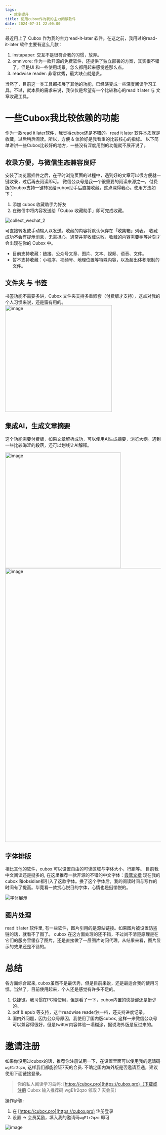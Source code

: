 ```yaml
---
tags:
  - 效率提升
title: 使用cubox作为我的主力阅读软件
date: 2024-07-31 22:00:00
---
```

最近用上了 Cubox 作为我的主力read-it-later 软件。在这之前，我用过的read-it-later 软件主要有这么几款：
1. instapaper: 交互不是很符合我的习惯，放弃。
2. omnivore: 作为一款开源的免费软件，还提供了独立部署的方案，其实很不错了。但是UI 和一些使用场景，怎么都用起来感觉差那么点。
3. readwise reader: 非常优秀，最大缺点就是贵。

当然了，目前这一类工具都拓展了其他的功能，已经演变成一些深度阅读学习工具。不过，就本质的需求来说，我仅仅是希望有一个比较称心的read it later 与 文章收藏工具。

# 一些Cubox我比较依赖的功能
作为一款read it later软件，我觉得cubox还是不错的。read it later 软件本质就是收藏，过后稍后阅读。所以，方便 & 体验好是我看重的比较核心的指标。
以下简单讲讲一些Cubox比较好的地方，一些没有深度用到的功能就不展开说了。

## 收录方便，与微信生态兼容良好
安装了浏览器插件之后，在平时浏览页面的过程中，遇到好的文章可以很方便就一键收录，过后再去阅读即可。
微信公众号是我一个很重要的阅读来源之一，付费版的cubox支持一键转发给cubox助手后直接收藏，这点深得我心。使用方法如下：
1. 添加 cubox 收藏助手为好友
2. 在微信中将内容发送给「Cubox 收藏助手」即可完成收藏。

![collect_wechat_2](https://github.com/user-attachments/assets/1dc5fe12-450d-435c-ab3b-3249c729a15e)

可直接转发或手动输入以发送。收藏的内容将默认保存在「收集箱」列表。
收藏成功不会有提示消息，无需担心，通常并非收藏失败，收藏的内容需要稍等片刻才会出现在你的 Cubox 中。
- 目前支持收藏：链接、公众号文章、图片、文本、视频、语音、文件。
- 暂不支持收藏：小程序、视频号、地理位置等特殊内容，以及超出体积限制的文件。
## 文件夹 与 书签
书签功能不需要多讲，Cubox 文件夹支持多重嵌套（付费版才支持），这点对我的个人习惯来说，还是蛮有用的。
<img width="345" alt="image" src="https://github.com/user-attachments/assets/3c6a2b0a-a6eb-4abe-9f0e-a228da4c0dee">

## 集成AI，生成文章摘要
这个功能需要付费版，如果文章解析成功，可以使用AI生成摘要，浏览大纲。遇到一些比较晦涩的段落，还可以划线让AI解释。

<img width="374" alt="image" src="https://github.com/user-attachments/assets/e1df6071-0342-4aa5-a482-6fbd54c91574">

<img width="885" alt="image" src="https://github.com/user-attachments/assets/cb695406-a9c7-4a55-81f7-afb3810580e5">

## 字体排版
相比其他的软件，cubox 可以设置自由的可读区域与字体大小，行距等。
目前我中文阅读还是挺多的, 在这里推荐一款开源的不错的中文字体：[霞鹜文楷](https://github.com/lxgw/LxgwWenKai?tab=readme-ov-file)
现在我的cubox 和obsidian都引入了这款字体。换了这个字体后，我的阅读时间与写作的时间有了提高。毕竟看一款赏心悦目的字体，心情也是挺愉悦的。

![字体展示](https://github.com/user-attachments/assets/ba89fad5-0d60-4a67-8265-88153d5f36d1)

## 图片处理
read it later 软件里, 有一些软件，图片引用的是源站链接。如果图片被设置防盗链的话，就看不了图了。
cubox 在这方面处理的还不错，不过尚不清楚原理是在它们的服务里缓存了图片，还是直接做了一层图片访问代理。从结果来看，图片显示的效果还是不错的。

# 总结
各方面综合起来, cubox虽然不是最优秀，但是目前来说，还是最适合我的使用习惯。当然了，目前使用起来，个人还是感觉有许多不足的。

1. 快捷键。我习惯在PC端使用，但是看了一下，cubox内置的快捷键还是挺少的。
2. pdf & epub 等支持，这个readwise reader独一档，还支持进度记录。
3. 国内外问题，因为公众号原因，我使用了国内版cubox, 这样一来微信公众号可以兼容得很好，但是twitter内容体验一塌糊涂，据说海外版是反过来的。

# 邀请注册
如果你没用过cubox的话，推荐你注册试用一下，在设置里面可以使用我的邀请码`wgE1r2qzo`, 这样我们都能验证7天的会员. 不确定国内海外版是否邀请互通，建议使用下面链接登录。

> 你的私人阅读学习岛屿: [https://cubox.pro](https://cubox.pro)（下载或注册 Cubox 输入推荐码 wgE1r2qzo 领取 7 天会员）

操作步骤:
1. 在 [https://cubox.pro](https://cubox.pro) 注册登录
2. 设置 -> 会员奖励，填入我的邀请码`wgE1r2qzo` 即可

![image](https://github.com/user-attachments/assets/a416d712-7403-4f1c-8b24-bccfd6ef172a)
